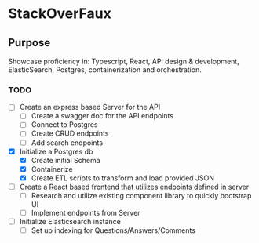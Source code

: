 # StackOverFaux

## Purpose

Showcase proficiency in: Typescript, React, API design & development, ElasticSearch, Postgres, containerization and orchestration.

### TODO

- [ ] Create an express based Server for the API
  - [ ] Create a swagger doc for the API endpoints
  - [ ] Connect to Postgres
  - [ ] Create CRUD endpoints
  - [ ] Add search endpoints
- [x] Initialize a Postgres db
  - [x] Create initial Schema
  - [x] Containerize
  - [x] Create ETL scripts to transform and load provided JSON 
- [ ] Create a React based frontend that utilizes endpoints defined in server
  - [ ] Research and utilize existing component library to quickly bootstrap UI
  - [ ] Implement endpoints from Server
- [ ] Initialize Elasticsearch instance
  - [ ] Set up indexing for Questions/Answers/Comments